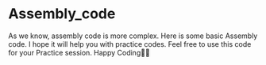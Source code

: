 # Assembly_code
As we know, assembly code is more complex. Here is some basic Assembly code. I hope it will help you with practice codes. Feel free to use this code for your Practice session.
Happy Coding💖💖
